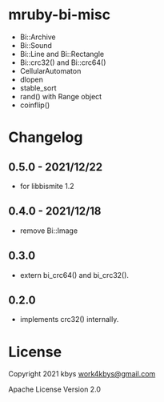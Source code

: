 # mruby-bi-misc

- Bi::Archive
- Bi::Sound
- Bi::Line and Bi::Rectangle
- Bi::crc32() and Bi::crc64()
- CellularAutomaton
- dlopen
- stable_sort
- rand() with Range object
- coinflip()

# Changelog
## 0.5.0 - 2021/12/22
- for libbismite 1.2
## 0.4.0 - 2021/12/18
- remove Bi::Image
## 0.3.0
- extern bi_crc64() and bi_crc32().
## 0.2.0
- implements crc32() internally.

# License

Copyright 2021 kbys <work4kbys@gmail.com>

Apache License Version 2.0
